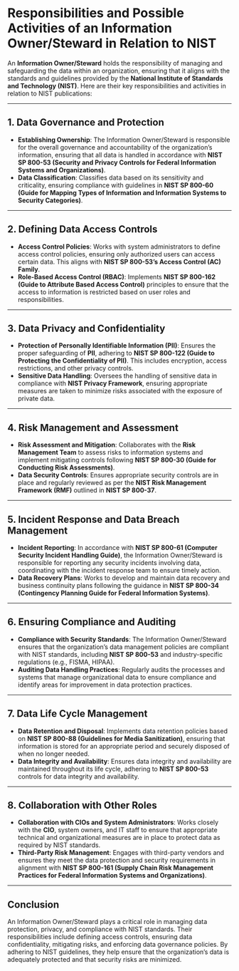 # Responsibilities and Possible Activities of an Information Owner/Steward in Relation to NIST

An **Information Owner/Steward** holds the responsibility of managing and safeguarding the data within an organization, ensuring that it aligns with the standards and guidelines provided by the **National Institute of Standards and Technology (NIST)**. Here are their key responsibilities and activities in relation to NIST publications:

---

## 1. Data Governance and Protection
- **Establishing Ownership**: The Information Owner/Steward is responsible for the overall governance and accountability of the organization’s information, ensuring that all data is handled in accordance with **NIST SP 800-53 (Security and Privacy Controls for Federal Information Systems and Organizations)**.
- **Data Classification**: Classifies data based on its sensitivity and criticality, ensuring compliance with guidelines in **NIST SP 800-60 (Guide for Mapping Types of Information and Information Systems to Security Categories)**.

---

## 2. Defining Data Access Controls
- **Access Control Policies**: Works with system administrators to define access control policies, ensuring only authorized users can access certain data. This aligns with **NIST SP 800-53’s Access Control (AC) Family**.
- **Role-Based Access Control (RBAC)**: Implements **NIST SP 800-162 (Guide to Attribute Based Access Control)** principles to ensure that the access to information is restricted based on user roles and responsibilities.

---

## 3. Data Privacy and Confidentiality
- **Protection of Personally Identifiable Information (PII)**: Ensures the proper safeguarding of **PII**, adhering to **NIST SP 800-122 (Guide to Protecting the Confidentiality of PII)**. This includes encryption, access restrictions, and other privacy controls.
- **Sensitive Data Handling**: Oversees the handling of sensitive data in compliance with **NIST Privacy Framework**, ensuring appropriate measures are taken to minimize risks associated with the exposure of private data.

---

## 4. Risk Management and Assessment
- **Risk Assessment and Mitigation**: Collaborates with the **Risk Management Team** to assess risks to information systems and implement mitigating controls following **NIST SP 800-30 (Guide for Conducting Risk Assessments)**.
- **Data Security Controls**: Ensures appropriate security controls are in place and regularly reviewed as per the **NIST Risk Management Framework (RMF)** outlined in **NIST SP 800-37**.

---

## 5. Incident Response and Data Breach Management
- **Incident Reporting**: In accordance with **NIST SP 800-61 (Computer Security Incident Handling Guide)**, the Information Owner/Steward is responsible for reporting any security incidents involving data, coordinating with the incident response team to ensure timely action.
- **Data Recovery Plans**: Works to develop and maintain data recovery and business continuity plans following the guidance in **NIST SP 800-34 (Contingency Planning Guide for Federal Information Systems)**.

---

## 6. Ensuring Compliance and Auditing
- **Compliance with Security Standards**: The Information Owner/Steward ensures that the organization’s data management policies are compliant with NIST standards, including **NIST SP 800-53** and industry-specific regulations (e.g., FISMA, HIPAA).
- **Auditing Data Handling Practices**: Regularly audits the processes and systems that manage organizational data to ensure compliance and identify areas for improvement in data protection practices.

---

## 7. Data Life Cycle Management
- **Data Retention and Disposal**: Implements data retention policies based on **NIST SP 800-88 (Guidelines for Media Sanitization)**, ensuring that information is stored for an appropriate period and securely disposed of when no longer needed.
- **Data Integrity and Availability**: Ensures data integrity and availability are maintained throughout its life cycle, adhering to **NIST SP 800-53** controls for data integrity and availability.

---

## 8. Collaboration with Other Roles
- **Collaboration with CIOs and System Administrators**: Works closely with the **CIO**, system owners, and IT staff to ensure that appropriate technical and organizational measures are in place to protect data as required by NIST standards.
- **Third-Party Risk Management**: Engages with third-party vendors and ensures they meet the data protection and security requirements in alignment with **NIST SP 800-161 (Supply Chain Risk Management Practices for Federal Information Systems and Organizations)**.

---

## Conclusion

An Information Owner/Steward plays a critical role in managing data protection, privacy, and compliance with NIST standards. Their responsibilities include defining access controls, ensuring data confidentiality, mitigating risks, and enforcing data governance policies. By adhering to NIST guidelines, they help ensure that the organization’s data is adequately protected and that security risks are minimized.
